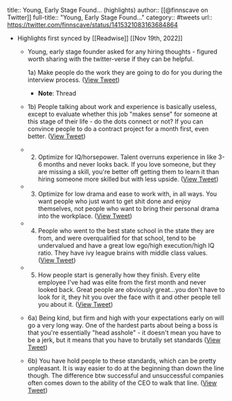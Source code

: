 title:: Young, Early Stage Found... (highlights)
author:: [[@finnscave on Twitter]]
full-title:: "Young, Early Stage Found..."
category:: #tweets
url:: https://twitter.com/finnscave/status/1415321083163684864

- Highlights first synced by [[Readwise]] [[Nov 19th, 2022]]
	- Young, early stage founder asked for any hiring thoughts - figured worth sharing with the twitter-verse if they can be helpful.
	  
	  1a) Make people do the work they are going to do for you during the interview process. ([View Tweet](https://twitter.com/finnscave/status/1415321076666621953))
		- **Note**: Thread
	- 1b) People talking about work and experience is basically useless, except to evaluate whether this job "makes sense" for someone at this stage of their life - do the dots connect or not? If you can convince people to do a contract project for a month first, even better. ([View Tweet](https://twitter.com/finnscave/status/1415321077526499337))
	- 2) Optimize for IQ/horsepower. Talent overruns experience in like 3-6 months and never looks back. If you love someone, but they are missing a skill, you're better off getting them to learn it than hiring someone more skilled but with less upside. ([View Tweet](https://twitter.com/finnscave/status/1415321078461763587))
	- 3) Optimize for low drama and ease to work with, in all ways. You want people who just want to get shit done and enjoy themselves, not people who want to bring their personal drama into the workplace. ([View Tweet](https://twitter.com/finnscave/status/1415321079413936140))
	- 4) People who went to the best state school in the state they are from, and were overqualified for that school, tend to be undervalued and have a great low ego/high execution/high IQ ratio. They have ivy league brains with middle class values. ([View Tweet](https://twitter.com/finnscave/status/1415321080311472133))
	- 5) How people start is generally how they finish. Every elite employee I've had was elite from the first month and never looked back. Great people are obviously great...you don't have to look for it, they hit you over the face with it and other people tell you about it. ([View Tweet](https://twitter.com/finnscave/status/1415321081255284748))
	- 6a) Being kind, but firm and high with your expectations early on will go a very long way. One of the hardest parts about being a boss is that you're essentially "head asshole" - it doesn't mean you have to be a jerk, but it means that you have to brutally set standards ([View Tweet](https://twitter.com/finnscave/status/1415321082253488132))
	- 6b) You have hold people to these standards, which can be pretty unpleasant. It is way easier to do at the beginning than down the line though. The difference btw successful and unsuccessful companies often comes down to the ability of the CEO to walk that line. ([View Tweet](https://twitter.com/finnscave/status/1415321083163684864))